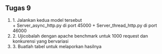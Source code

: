 ## Tugas 9

<ol>
  <li>1. Jalankan kedua model tersebut</li>
  + Server_async_http.py di port 45000
  + Server_thread_http.py di port 46000
  <li>2. Ujicobalah dengan apache benchmark untuk 1000 request dan konkurensi yang bervariasi</li>
  <li>3. Buatlah tabel untuk melaporkan hasilnya</li>
</ol>

